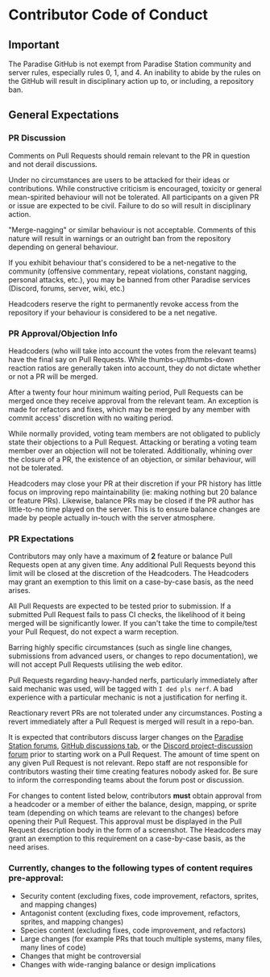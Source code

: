 # Contributor Code of Conduct

## Important

The Paradise GitHub is not exempt from Paradise Station community and server
rules, especially rules 0, 1, and 4. An inability to abide by the rules on the
GitHub will result in disciplinary action up to, or including, a repository ban.

## General Expectations

### PR Discussion

Comments on Pull Requests should remain relevant to the PR in question and not
derail discussions.

Under no circumstances are users to be attacked for their ideas or
contributions. While constructive criticism is encouraged, toxicity or general
mean-spirited behaviour will not be tolerated. All participants on a given PR or
issue are expected to be civil. Failure to do so will result in disciplinary
action.

"Merge-nagging" or similar behaviour is not acceptable. Comments of this nature
will result in warnings or an outright ban from the repository depending on
general behaviour.

If you exhibit behaviour that's considered to be a net-negative to the community
(offensive commentary, repeat violations, constant nagging, personal attacks,
etc.), you may be banned from other Paradise services (Discord, forums, server,
wiki, etc.)

Headcoders reserve the right to permanently revoke access from the repository if
your behaviour is considered to be a net negative.

### PR Approval/Objection Info

Headcoders (who will take into account the votes from the relevant teams) have
the final say on Pull Requests. While thumbs-up/thumbs-down reaction ratios are
generally taken into account, they do not dictate whether or not a PR will be
merged.

After a twenty four hour minimum waiting period, Pull Requests can be merged
once they receive approval from the relevant team. An exception is made for
refactors and fixes, which may be merged by any member with commit access'
discretion with no waiting period.

While normally provided, voting team members are not obligated to publicly state
their objections to a Pull Request. Attacking or berating a voting team member
over an objection will not be tolerated. Additionally, whining over the closure
of a PR, the existence of an objection, or similar behaviour, will not be
tolerated.

Headcoders may close your PR at their discretion if your PR history has little
focus on improving repo maintainability (ie: making nothing but 20 balance or
feature PRs). Likewise, balance PRs may be closed if the PR author has
little-to-no time played on the server. This is to ensure balance changes are
made by people actually in-touch with the server atmosphere.

### PR Expectations

Contributors may only have a maximum of **2** feature or balance Pull Requests
open at any given time. Any additional Pull Requests beyond this limit will be
closed at the discretion of the Headcoders. The Headcoders may grant an
exemption to this limit on a case-by-case basis, as the need arises.

All Pull Requests are expected to be tested prior to submission. If a submitted
Pull Request fails to pass CI checks, the likelihood of it being merged will be
significantly lower. If you can't take the time to compile/test your Pull
Request, do not expect a warm reception.

Barring highly specific circumstances (such as single line changes, submissions
from advanced users, or changes to repo documentation), we will not accept Pull
Requests utilising the web editor.

Pull Requests regarding heavy-handed nerfs, particularly immediately after said
mechanic was used, will be tagged with `I ded pls nerf`. A bad experience with a
particular mechanic is not a justification for nerfing it.

Reactionary revert PRs are not tolerated under any circumstances. Posting a
revert immediately after a Pull Request is merged will result in a repo-ban.

It is expected that contributors discuss larger changes on the
[Paradise Station forums](https://www.paradisestation.org/forum/91-code-discussion/),
[GitHub discussions tab](https://github.com/ParadiseSS13/Paradise/discussions),
or the [Discord project-discussion forum](https://discord.com/channels/145533722026967040/1110966752898207824)
prior to starting work on a Pull Request. The amount of time spent on any given
Pull Request is not relevant. Repo staff are not responsible for contributors
wasting their time creating features nobody asked for. Be sure to inform the
corresponding teams about the forum post or discussion.

For changes to content listed below, contributors **must** obtain approval from
a headcoder or a member of either the balance, design, mapping, or sprite team
(depending on which teams are relevant to the changes) before opening their Pull
Request. This approval must be displayed in the Pull Request description body in
the form of a screenshot. The Headcoders may grant an exemption to this
requirement on a case-by-case basis, as the need arises.

### Currently, changes to the following types of content requires pre-approval:

- Security content (excluding fixes, code improvement, refactors, sprites, and
  mapping changes)
- Antagonist content (excluding fixes, code improvement, refactors, sprites, and
  mapping changes)
- Species content (excluding fixes, code improvement, and refactors)
- Large changes (for example PRs that touch multiple systems, many files, many
  lines of code)
- Changes that might be controversial
- Changes with wide-ranging balance or design implications
